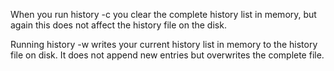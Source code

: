 When you run history -c you clear the complete history list in memory, but again this does not affect the history file on the disk.

Running history -w writes your current history list in memory to the history file on disk. It does not append new entries but overwrites the complete file.